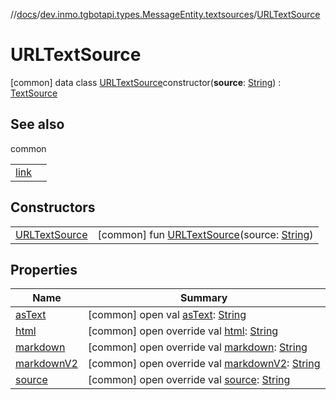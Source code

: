 //[docs](../../../index.md)/[dev.inmo.tgbotapi.types.MessageEntity.textsources](../index.md)/[URLTextSource](index.md)



# URLTextSource  
 [common] data class [URLTextSource](index.md)constructor(**source**: [String](https://kotlinlang.org/api/latest/jvm/stdlib/kotlin/-string/index.html)) : [TextSource](../../dev.inmo.tgbotapi.CommonAbstracts/-text-source/index.md)   


## See also  
  
common  
  
| | |
|---|---|
| <a name="dev.inmo.tgbotapi.types.MessageEntity.textsources/URLTextSource///PointingToDeclaration/"></a>[link](../link.md)| <a name="dev.inmo.tgbotapi.types.MessageEntity.textsources/URLTextSource///PointingToDeclaration/"></a>|
  


## Constructors  
  
| | |
|---|---|
| <a name="dev.inmo.tgbotapi.types.MessageEntity.textsources/URLTextSource/URLTextSource/#kotlin.String/PointingToDeclaration/"></a>[URLTextSource](-u-r-l-text-source.md)| <a name="dev.inmo.tgbotapi.types.MessageEntity.textsources/URLTextSource/URLTextSource/#kotlin.String/PointingToDeclaration/"></a> [common] fun [URLTextSource](-u-r-l-text-source.md)(source: [String](https://kotlinlang.org/api/latest/jvm/stdlib/kotlin/-string/index.html))   <br>|


## Properties  
  
|  Name |  Summary | 
|---|---|
| <a name="dev.inmo.tgbotapi.types.MessageEntity.textsources/URLTextSource/asText/#/PointingToDeclaration/"></a>[asText](index.md#%5Bdev.inmo.tgbotapi.types.MessageEntity.textsources%2FURLTextSource%2FasText%2F%23%2FPointingToDeclaration%2F%5D%2FProperties%2F625018081)| <a name="dev.inmo.tgbotapi.types.MessageEntity.textsources/URLTextSource/asText/#/PointingToDeclaration/"></a> [common] open val [asText](index.md#%5Bdev.inmo.tgbotapi.types.MessageEntity.textsources%2FURLTextSource%2FasText%2F%23%2FPointingToDeclaration%2F%5D%2FProperties%2F625018081): [String](https://kotlinlang.org/api/latest/jvm/stdlib/kotlin/-string/index.html)   <br>|
| <a name="dev.inmo.tgbotapi.types.MessageEntity.textsources/URLTextSource/html/#/PointingToDeclaration/"></a>[html](html.md)| <a name="dev.inmo.tgbotapi.types.MessageEntity.textsources/URLTextSource/html/#/PointingToDeclaration/"></a> [common] open override val [html](html.md): [String](https://kotlinlang.org/api/latest/jvm/stdlib/kotlin/-string/index.html)   <br>|
| <a name="dev.inmo.tgbotapi.types.MessageEntity.textsources/URLTextSource/markdown/#/PointingToDeclaration/"></a>[markdown](markdown.md)| <a name="dev.inmo.tgbotapi.types.MessageEntity.textsources/URLTextSource/markdown/#/PointingToDeclaration/"></a> [common] open override val [markdown](markdown.md): [String](https://kotlinlang.org/api/latest/jvm/stdlib/kotlin/-string/index.html)   <br>|
| <a name="dev.inmo.tgbotapi.types.MessageEntity.textsources/URLTextSource/markdownV2/#/PointingToDeclaration/"></a>[markdownV2](markdown-v2.md)| <a name="dev.inmo.tgbotapi.types.MessageEntity.textsources/URLTextSource/markdownV2/#/PointingToDeclaration/"></a> [common] open override val [markdownV2](markdown-v2.md): [String](https://kotlinlang.org/api/latest/jvm/stdlib/kotlin/-string/index.html)   <br>|
| <a name="dev.inmo.tgbotapi.types.MessageEntity.textsources/URLTextSource/source/#/PointingToDeclaration/"></a>[source](source.md)| <a name="dev.inmo.tgbotapi.types.MessageEntity.textsources/URLTextSource/source/#/PointingToDeclaration/"></a> [common] open override val [source](source.md): [String](https://kotlinlang.org/api/latest/jvm/stdlib/kotlin/-string/index.html)   <br>|

